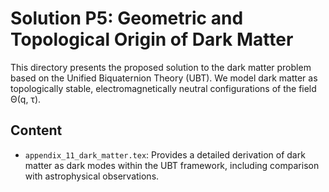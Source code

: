 # Solution P5: Geometric and Topological Origin of Dark Matter

This directory presents the proposed solution to the dark matter problem based on the Unified Biquaternion Theory (UBT). We model dark matter as topologically stable, electromagnetically neutral configurations of the field Θ(q, τ).

## Content
- `appendix_11_dark_matter.tex`: Provides a detailed derivation of dark matter as dark modes within the UBT framework, including comparison with astrophysical observations.
